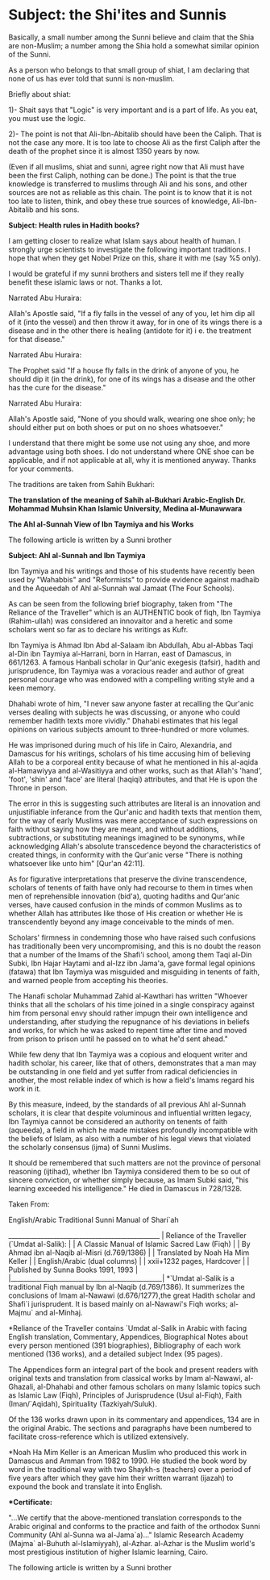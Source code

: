 Subject: the Shi'ites and Sunnis
================================

Basically, a small number among the Sunni believe and claim that the
Shia are non-Muslim; a number among the Shia hold a somewhat similar
opinion of the Sunni.

As a person who belongs to that small group of shiat, I am declaring
that none of us has ever told that sunni is non-muslim.

Briefly about shiat:

1)- Shait says that "Logic" is very important and is a part of life. As
you eat, you must use the logic.

2)- The point is not that Ali-Ibn-Abitalib should have been the Caliph.
That is not the case any more. It is too late to choose Ali as the first
Caliph after the death of the prophet since it is almost 1350 years by
now.

(Even if all muslims, shiat and sunni, agree right now that Ali must
have been the first Caliph, nothing can be done.) The point is that the
true knowledge is transferred to muslims through Ali and his sons, and
other sources are not as reliable as this chain. The point is to know
that it is not too late to listen, think, and obey these true sources of
knowledge, Ali-Ibn-Abitalib and his sons.


**Subject: Health rules in Hadith books?**

I am getting closer to realize what Islam says about health of human. I
strongly urge scientists to investigate the following important
traditions. I hope that when they get Nobel Prize on this, share it with
me (say %5 only).

I would be grateful if my sunni brothers and sisters tell me if they
really benefit these islamic laws or not. Thanks a lot.

Narrated Abu Huraira:

Allah's Apostle said, "If a fly falls in the vessel of any of you, let
him dip all of it (into the vessel) and then throw it away, for in one
of its wings there is a disease and in the other there is healing
(antidote for it) i e. the treatment for that disease."

Narrated Abu Huraira:

The Prophet said "If a house fly falls in the drink of anyone of you,
he should dip it (in the drink), for one of its wings has a disease and
the other has the cure for the disease."

Narrated Abu Huraira:

Allah's Apostle said, "None of you should walk, wearing one shoe only;
he should either put on both shoes or put on no shoes whatsoever."

I understand that there might be some use not using any shoe, and more
advantage using both shoes. I do not understand where ONE shoe can be
applicable, and if not applicable at all, why it is mentioned anyway.
Thanks for your comments.

The traditions are taken from Sahih Bukhari:

**The translation of the meaning of Sahih al-Bukhari
Arabic-English
Dr. Mohammad Muhsin Khan
Islamic University, Medina al-Munawwara**


**The Ahl al-Sunnah View of Ibn Taymiya and his Works**

The following article is written by a Sunni brother

**Subject: Ahl al-Sunnah and Ibn Taymiya**

Ibn Taymiya and his writings and those of his students have recently
been used by "Wahabbis" and "Reformists" to provide evidence against
madhaib and the Aqueedah of Ahl al-Sunnah wal Jamaat (The Four
Schools).

As can be seen from the following brief biography, taken from "The
Reliance of the Traveller" which is an AUTHENTIC book of fiqh, Ibn
Taymiya (Rahim-ullah) was considered an innovaitor and a heretic and
some scholars went so far as to declare his writings as Kufr.

Ibn Taymiya is Ahmad Ibn Abd al-Salaam ibn Abdullah, Abu al-Abbas Taqi
al-Din ibn Taymiya al-Harrani, born in Harran, east of Damascus, in
661/1263. A famous Hanbali scholar in Qur'anic exegesis (tafsir), hadith
and jurisprudence, Ibn Taymiya was a voracious reader and author of
great personal courage who was endowed with a compelling writing style
and a keen memory.

Dhahabi wrote of him, "I never saw anyone faster at recalling the
Qur'anic verses dealing with subjects he was discussing, or anyone who
could remember hadith texts more vividly." Dhahabi estimates that his
legal opinions on various subjects amount to three-hundred or more
volumes.

He was imprisoned during much of his life in Cairo, Alexandria, and
Damascus for his writings, scholars of his time accusing him of
believing Allah to be a corporeal entity because of what he mentioned in
his al-aqida al-Hamawiyya and al-Wasitiyya and other works, such as that
Allah's 'hand', 'foot', 'shin' and 'face' are literal (haqiqi)
attributes, and that He is upon the Throne in person.

The error in this is suggesting such attributes are literal is an
innovation and unjustifiable inferance from the Qur'anic and hadith
texts that mention them, for the way of early Muslims was mere
acceptance of such expressions on faith without saying how they are
meant, and without additions, subtractions, or substituting meanings
imagined to be synonyms, while acknowledging Allah's absolute
transcedence beyond the characteristics of created things, in conformity
with the Qur'anic verse "There is nothing whatsoever like unto him"
[Qur'an 42:11].

As for figurative interpretations that preserve the divine
transcendence, scholars of tenents of faith have only had recourse to
them in times when men of reprehensible innovation (bid'a), quoting
hadiths and Qur'anic verses, have caused confusion in the minds of
common Muslims as to whether Allah has attributes like those of His
creation or whether He is transcendently beyond any image conceivable to
the minds of men.

Scholars' firmness in condemning those who have raised such confusions
has traditionally been very uncompromising, and this is no doubt the
reason that a number of the Imams of the Shafi'i school, among them Taqi
al-Din Subki, Ibn Hajar Haytami and al-Izz ibn Jama'a, gave formal legal
opinions (fatawa) that Ibn Taymiya was misguided and misguiding in
tenents of faith, and warned people from accepting his theories.

The Hanafi scholar Muhammad Zahid al-Kawthari has written "Whoever
thinks that all the scholars of his time joined in a single conspiracy
against him from personal envy should rather impugn their own
intelligence and understanding, after studying the repugnance of his
deviations in beliefs and works, for which he was asked to repent time
after time and moved from prison to prison until he passed on to what
he'd sent ahead."

While few deny that Ibn Taymiya was a copious and eloquent writer and
hadith scholar, his career, like that of others, demonstrates that a man
may be outstanding in one field and yet suffer from radical deficiencies
in another, the most reliable index of which is how a field's Imams
regard his work in it.

By this measure, indeed, by the standards of all previous Ahl al-Sunnah
scholars, it is clear that despite voluminous and influential written
legacy, Ibn Taymiya cannot be considered an authority on tenents of
faith (aqueeda), a field in which he made mistakes profoundly
incompatible with the beliefs of Islam, as also with a number of his
legal views that violated the scholarly consensus (ijma) of Sunni
Muslims.

It should be remembered that such matters are not the province of
personal reasoning (ijtihad), whether Ibn Taymiya considered them to be
so out of sincere conviction, or whether simply because, as Imam Subki
said, "his learning exceeded his intelligence." He died in Damascus in
728/1328.

Taken From:

English/Arabic Traditional Sunni Manual of Shari\`ah


\_\_\_\_\_\_\_\_\_\_\_\_\_\_\_\_\_\_\_\_\_\_\_\_\_\_\_\_\_\_\_\_\_\_\_\_\_\_\_\_\_\_\_\_\_\_\_
| Reliance of the Traveller (\`Umdat al-Salik): | | A Classic Manual of
Islamic Sacred Law (Fiqh) | | By Ahmad ibn al-Naqib al-Misri
(d.769/1386) | | Translated by Noah Ha Mim Keller | | English/Arabic
(dual columns) | | xxii+1232 pages, Hardcover | | Published by Sunna
Books 1991, 1993 |
|\_\_\_\_\_\_\_\_\_\_\_\_\_\_\_\_\_\_\_\_\_\_\_\_\_\_\_\_\_\_\_\_\_\_\_\_\_\_\_\_\_\_\_\_\_\_\_| \*\`Umdat
al-Salik is a traditional Fiqh manual by Ibn al-Naqib (d.769/1386). It
summerizes the conclusions of Imam al-Nawawi (d.676/1277),the great
Hadith scholar and Shafi\`i jurisprudent. It is based mainly on
al-Nawawi's Fiqh works; al-Majmu\` and al-Minhaj.

\*Reliance of the Traveller contains \`Umdat al-Salik in Arabic with
facing English translation, Commentary, Appendices, Biographical Notes
about every person mentioned (391 biographies), Bibliography of each
work mentioned (136 works), and a detailed subject Index (95 pages).

The Appendices form an integral part of the book and present readers
with original texts and translation from classical works by Imam
al-Nawawi, al-Ghazali, al-Dhahabi and other famous scholars on many
Islamic topics such as Islamic Law (Fiqh), Principles of Jurisprudence
(Usul al-Fiqh), Faith (Iman/\`Aqidah), Spirituality (Tazkiyah/Suluk).

Of the 136 works drawn upon in its commentary and appendices, 134 are
in the original Arabic. The sections and paragraphs have been numbered
to facilitate cross-reference which is utilized extensively.

\*Noah Ha Mim Keller is an American Muslim who produced this work in
Damascus and Amman from 1982 to 1990. He studied the book word by word
in the traditional way with two Shaykh-s (teachers) over a period of
five years after which they gave him their written warrant (ijazah) to
expound the book and translate it into English.

**\*Certificate:**

"...We certify that the above-mentioned translation corresponds to the
Arabic original and conforms to the practice and faith of the orthodox
Sunni Community (Ahl al-Sunna wa al-Jama\`a)..." Islamic Research
Academy (Majma\` al-Buhuth al-Islamiyyah), al-Azhar. al-Azhar is the
Muslim world's most prestigious institution of higher Islamic learning,
Cairo.

The following article is written by a Sunni brother


